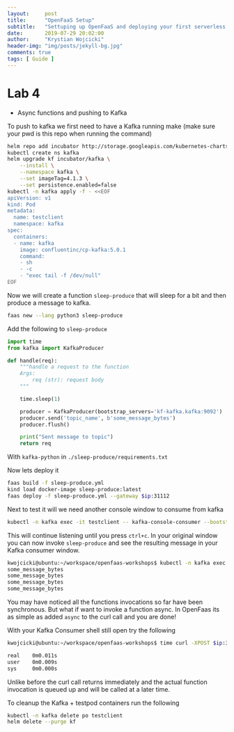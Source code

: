 ```yaml
---
layout:     post
title:      "OpenFaaS Setup"
subtitle:   "Settuping up OpenFaaS and deploying your first serverless function"
date:       2019-07-29 20:02:00
author:     "Krystian Wojcicki"
header-img: "img/posts/jekyll-bg.jpg"	
comments: true
tags: [ Guide ]
---
```


# Lab 4

* Async functions and pushing to Kafka

To push to kafka we first need to have a Kafka running make (make sure your pwd is this repo when running the command)

```bash
helm repo add incubator http://storage.googleapis.com/kubernetes-charts-incubator
kubectl create ns kafka
helm upgrade kf incubator/kafka \
    --install \
    --namespace kafka \
    --set imageTag=4.1.3 \
    --set persistence.enabled=false
kubectl -n kafka apply -f - <<EOF
apiVersion: v1
kind: Pod
metadata:
  name: testclient
  namespace: kafka
spec:
  containers:
  - name: kafka
    image: confluentinc/cp-kafka:5.0.1
    command:
    - sh
    - -c
    - "exec tail -f /dev/null"
EOF
```

Now we will create a function `sleep-produce` that will sleep for a bit and then produce a message to kafka.

```bash
faas new --lang python3 sleep-produce
```

Add the following to `sleep-produce`

```python
import time
from kafka import KafkaProducer

def handle(req):
    """handle a request to the function
    Args:
        req (str): request body
    """

    time.sleep(1)

    producer = KafkaProducer(bootstrap_servers='kf-kafka.kafka:9092')
    producer.send('topic_name', b'some_message_bytes')
    producer.flush()

    print("Sent message to topic")
    return req
```

With `kafka-python` in `./sleep-produce/requirements.txt`

Now lets deploy it

```bash
faas build -f sleep-produce.yml
kind load docker-image sleep-produce:latest
faas deploy -f sleep-produce.yml --gateway $ip:31112
```

Next to test it will we need another console window to consume from kafka

```bash
kubectl -n kafka exec -it testclient -- kafka-console-consumer --bootstrap-server kf-kafka:9092 --topic topic_name --from-beginning
```

This will continue listening until you press `ctrl+c`. In your original window you can now invoke `sleep-produce` and see the resulting message in your Kafka consumer window.

```bash
kwojcicki@ubuntu:~/workspace/openfaas-workshops$ kubectl -n kafka exec -it testclient -- kafka-console-consumer --bootstrap-server kf-kafka:9092 --topic topic_name --from-beginning
some_message_bytes
some_message_bytes
some_message_bytes
some_message_bytes
```

You may have noticed all the functions invocations so far have been synchronous. But what if want to invoke a function async. In OpenFaas its as simple as added `async` to the curl call and you are done!

With your Kafka Consumer shell still open try the following

```bash
kwojcicki@ubuntu:~/workspace/openfaas-workshops$ time curl -XPOST $ip:31112/async-function/sleep-produce

real    0m0.011s
user    0m0.009s
sys     0m0.000s
```

Unlike before the curl call returns immediately and the actual function invocation is queued up and will be called at a later time.

To cleanup the Kafka + testpod containers run the following
```bash
kubectl -n kafka delete po testclient
helm delete --purge kf
```